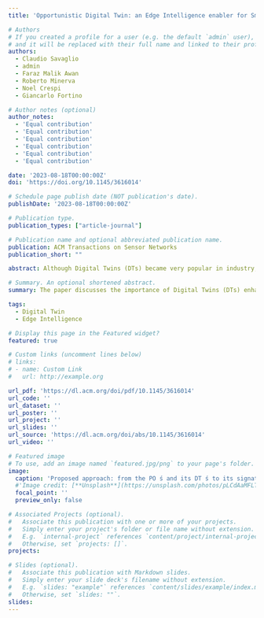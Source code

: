 ```yaml
---
title: 'Opportunistic Digital Twin: an Edge Intelligence enabler for Smart City'

# Authors
# If you created a profile for a user (e.g. the default `admin` user), write the username (folder name) here
# and it will be replaced with their full name and linked to their profile.
authors:
  - Claudio Savaglio
  - admin
  - Faraz Malik Awan
  - Roberto Minerva
  - Noel Crespi
  - Giancarlo Fortino

# Author notes (optional)
author_notes:
  - 'Equal contribution'
  - 'Equal contribution'
  - 'Equal contribution'
  - 'Equal contribution'
  - 'Equal contribution'
  - 'Equal contribution'

date: '2023-08-18T00:00:00Z'
doi: 'https://doi.org/10.1145/3616014'

# Schedule page publish date (NOT publication's date).
publishDate: '2023-08-18T00:00:00Z'

# Publication type.
publication_types: ["article-journal"]

# Publication name and optional abbreviated publication name.
publication: ACM Transactions on Sensor Networks
publication_short: ""

abstract: Although Digital Twins (DTs) became very popular in industry, nowadays they represent a pre-requisite of many systems across different domains, by taking advantage of the disrupting digital technologies such as Artificial Intelligence (AI), Edge Computing and Internet of Things (IoT). In this paper we present our “opportunistic” interpretation, which advances the traditional DT concept and provides a valid support for enabling next-generation solutions in dynamic, distributed and large scale scenarios as smart cities. Indeed, by collecting simple data from the environment and by opportunistically elaborating them through AI techniques directly at the network edge (also referred to as Edge Intelligence), a digital version of a physical object can be built from the bottom up as well as dynamically manipulated and operated in a data-driven manner, thus enabling prompt responses to external stimuli and effective command actuation. To demonstrate the viability of our Opportunistic Digital Twin (ODT) a real use case focused on a traffic prediction task has been incrementally developed and presented, showing improved inference performance and reduced network latency, bandwidth and power consumption.

# Summary. An optional shortened abstract.
summary: The paper discusses the importance of Digital Twins (DTs) enhanced by AI, Edge Computing, and IoT. It introduces the concept of "opportunistic" interpretation of DTs, creating dynamic digital replicas of physical objects through AI at the network edge. This approach is demonstrated through a traffic prediction use case, highlighting improved performance and resource efficiency.

tags:
  - Digital Twin
  - Edge Intelligence

# Display this page in the Featured widget?
featured: true

# Custom links (uncomment lines below)
# links:
# - name: Custom Link
#   url: http://example.org

url_pdf: 'https://dl.acm.org/doi/pdf/10.1145/3616014'
url_code: ''
url_dataset: ''
url_poster: ''
url_project: ''
url_slides: ''
url_source: 'https://dl.acm.org/doi/abs/10.1145/3616014'
url_video: ''

# Featured image
# To use, add an image named `featured.jpg/png` to your page's folder.
image:
  caption: 'Proposed approach: from the PO ś and its DT ś to its signature, in which features are "opportunistically" selected and synthetically elaborated' 
  #'Image credit: [**Unsplash**](https://unsplash.com/photos/pLCdAaMFLTE)'
  focal_point: ''
  preview_only: false

# Associated Projects (optional).
#   Associate this publication with one or more of your projects.
#   Simply enter your project's folder or file name without extension.
#   E.g. `internal-project` references `content/project/internal-project/index.md`.
#   Otherwise, set `projects: []`.
projects:

# Slides (optional).
#   Associate this publication with Markdown slides.
#   Simply enter your slide deck's filename without extension.
#   E.g. `slides: "example"` references `content/slides/example/index.md`.
#   Otherwise, set `slides: ""`.
slides: 
---
```

